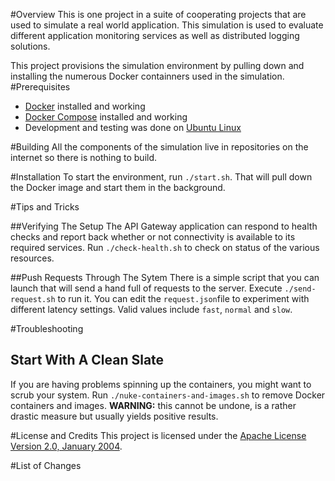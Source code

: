 #Overview
This is one project in a suite of cooperating projects that are used to simulate a real world application.  This
simulation is used to evaluate different application monitoring services as well as distributed logging solutions.

This project provisions the simulation environment by pulling down and installing the numerous Docker containners 
used in the simulation.
#Prerequisites

* [Docker](https://www.docker.com/) installed and working
* [Docker Compose](https://docs.docker.com/compose/) installed and working
* Development and testing was done on [Ubuntu Linux](http://www.ubuntu.com/)

#Building
All the components of the simulation live in repositories on the internet so there is nothing to build.

#Installation
To start the environment, run `./start.sh`.  That will pull down the Docker image and start them in the background.

#Tips and Tricks

##Verifying The Setup
The API Gateway application can respond to health checks and report back whether or not connectivity is available to its required services.  Run
`./check-health.sh` to check on status of the various resources.

##Push Requests Through The Sytem
There is a simple script that you can launch that will send a hand full of requests to the server. Execute `./send-request.sh` to run it.
You can edit the `request.json`file to experiment with different latency settings.  Valid values include `fast`, `normal` and `slow`.

#Troubleshooting

## Start With A Clean Slate
If you are having problems spinning up the containers, you might want to scrub your system.  Run 
`./nuke-containers-and-images.sh` to remove Docker containers and images.  **WARNING:** this cannot be undone, is a rather drastic 
measure but usually yields positive results.


#License and Credits
This project is licensed under the [Apache License Version 2.0, January 2004](http://www.apache.org/licenses/).

#List of Changes

